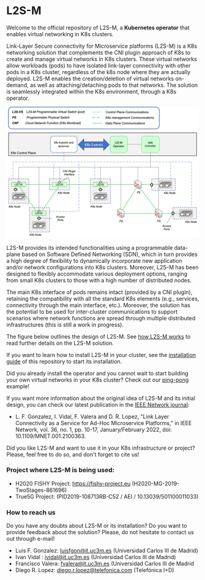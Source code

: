 # L2S-M 
Welcome to the official repository of L2S-M, a **Kubernetes operator** that enables virtual networking in K8s clusters.

Link-Layer Secure connectivity for Microservice platforms (L2S-M) is a K8s networking solution that complements the CNI plugin approach of K8s to create and manage virtual networks in K8s clusters. These virtual networks allow workloads (pods) to have isolated link-layer connectivity with other pods in a K8s cluster, regardless of the k8s node where they are actually deployed. L2S-M enables the creation/deletion of virtual networks on-demand, as well as attaching/detaching pods to that networks. The solution is seamlessly integrated within the K8s environment, through a K8s operator.

![alt text](https://github.com/Networks-it-uc3m/L2S-M/blob/main/v1_architecture.png?raw=true)

L2S-M provides its intended functionalities using a programmable data-plane based on Software Defined Networking (SDN), which in turn provides a high degree of flexibility to dynamically incorporate new application and/or network configurations into K8s clusters. Moreover, L2S-M has been designed to flexibly accommodate various deployment options, ranging from small K8s clusters to those with a high number of distributed nodes. 

The main K8s interface of pods remains intact (provided by a CNI plugin), retaining the compatibility with all the standard K8s elements (e.g., services, connectivity through the main interface, etc.). Moreover, the solution has the potential to be used for inter-cluster communications to support scenarios where network functions are spread through multiple distributed infrastructures (this is still a work in progress).  

The figure below outlines the design of L2S-M. See [how L2S-M works](https://github.com/Networks-it-uc3m/L2S-M/tree/main/K8s) to read further details on the L2S-M solution.

If you want to learn how to install L2S-M in your cluster, see the [installation guide](https://github.com/Networks-it-uc3m/L2S-M/tree/main/operator) of this repository to start its installation.

Did you already install the operator and  you cannot wait to start building your own virtual networks in your K8s cluster? Check out our [ping-pong](https://github.com/Networks-it-uc3m/L2S-M/tree/main/descriptors) example!

If you want more information about the original idea of L2S-M and its initial design, you can check our latest publication in the [IEEE Network journal](https://ieeexplore.ieee.org/document/9740640):

- L. F. Gonzalez, I. Vidal, F. Valera and D. R. Lopez, "Link Layer Connectivity as a Service for Ad-Hoc Microservice Platforms," in IEEE Network, vol. 36, no. 1, pp. 10-17, January/February 2022, doi: 10.1109/MNET.001.2100363.

Did you like L2S-M and want to use it in your K8s infrastructure or project? Please, feel free to do so, and don't forget to cite us! 

### Project where L2S-M is being used:
- H2020 FISHY Project: https://fishy-project.eu (H2020-MG-2019-TwoStages-861696) 
- True5G Project: (PID2019-108713RB-C52 / AEI / 10.13039/501100011033)

### How to reach us

Do you have any doubts about L2S-M or its installation? Do you want to provide feedback about the solution? Please, do not hesitate to contact us out through e-mail!
- Luis F. Gonzalez: luisfgon@it.uc3m.es (Universidad Carlos III de Madrid)
- Ivan Vidal : ividal@it.uc3m.es (Universidad Carlos III de Madrid)
- Francisco Valera: fvalera@it.uc3m.es (Universidad Carlos III de Madrid
- Diego R. Lopez: diego.r.lopez@telefonica.com (Telefónica I+D)
